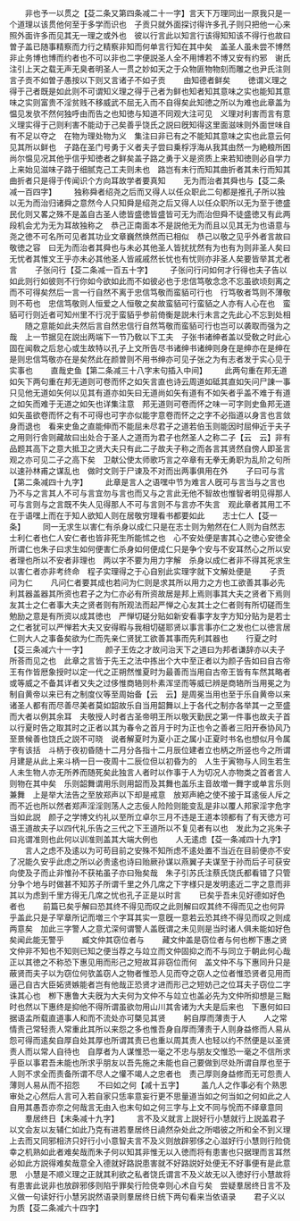 <!-- { "loadSidebar": true } -->
　　非也予一以贯之【芟二条又第四条减二十一字】言天下万理同出一原我只是一个道理以该贯他何至于多学而识也　子贡只就外面探讨得许多孔子则只把他一心来照外面许多而见其无一理之或外也　彼以行言此以知言行该得知知该不得行也故曰曽子盖已随事精察而力行之精察非知而何单言行知在其中矣　盖圣人虽未尝不博然非止务博也博而约者也不可以非也二字便説圣人全不用博若不博又安有约邪　谢氏注引上天之载无声无臭者明圣人一贯之妙如天之于众物匪物物刻而雕之也尹氏注则言子贡不如曽子愚按以下则又言诸子不如子贡
　　由知德者鲜矣
　　徳谓义理之得于己者既是如此则不可谓知义理之得于己者为鲜也知者知其意味之实也能知其意味之实则富贵不淫贫贱不移威武不屈无入而不自得矣此知徳之所以为难也此章盖为愠见发欤不然何独呼由而告之也知徳与知道不同观大注可见　义理对利害而言有意义理实得于己则利害不能动于己矣善乎饶氏之説曰旣知得这里面滋味则外面世味自有不足以夺之　在物为理处物为义　集注曰非已有之不能知其意味之实也此意云何见其所以鲜也　子路在圣门号勇于义者夫子尝曰乗桴浮海从我其由然一为絶粮所困尚尔愠见况其他乎信乎知徳者之鲜矣盖子路之勇于义是资质上来若知徳则必自学力上来始见滋味子路于细腻克己工夫则未也　路岂有未行而知其曲折者其未行而知其曲折者只是得于传闻识个方向耳故学者要真知
　　无为而治者其舜也与【芟二条减一百四字】
　　独称舜者绍尧之后而又得人以任众职此二句都是推孔子所以独以无为而治归诸舜之意然今人只知舜是绍尧之后又得人以任众职所以无为至于徳盛民化则又畧之殊不是盖自古圣人徳皆盛徳皆盛皆可无为而治但舜不徒盛徳又有此两段机会尤为无为耳故独称之　恭己正南面本不是説他无为而且以见其无为也语意与尧之徳不可名所可见者其功业文章巍然焕然而已相似　恭己以敬之见乎外者言故曰敬徳之容　曰无为而治者其舜也与未必其他圣人皆扰扰然有为也有为则非圣人矣曰无忧者其惟文王乎亦未必其他圣人皆戚戚然长忧也有忧则亦非圣人矣要皆举其尤者言
　　子张问行【芟二条减一百五十字】
　　子张问行问如何才行得也夫子告以如此则行如彼则不行你如今欲如此而不如彼必也于忠信笃敬念念不忘虽欲顷刻离之而不可得矣然后一言一行自然不离于忠信笃敬而蛮貊可行也　行笃敬者笃则不薄敬则不苟也　忠信笃敬则人恒爱之人恒敬之矣故蛮貊可行蛮貊之人亦有人心在也　蛮貊可行则近者可知州里不行况于蛮貊乎参前倚衡是説未行未言之先此心不忘到处相
　　随之意能如此夫然后言自然忠信行自然笃敬而蛮貊可行也岂可以袭取而强为之哉　上一节据见在説出两端下一节乃敎以下工夫　子张书诸绅者盖以受敎之时此心固在闻敎之后怠心或生故特以孔子上文所告尽书诸绅书诸绅则身在是绅亦在是绅在是则忠信笃敬亦在是矣然此在颜曽则不用书绅亦可见子张之为有志者发于实心见于实事也
　　直哉史鱼【第二条减三十八字末句插入中间】
　　此两句重在邦无道如矢下两句重在邦无道则可卷而怀之如矢言直也诗云周道如砥其直如矢问尸諌一事只见他无道如矢何以见其有道亦如矢曰无道尚如矢有道有不如矢者乎盖不难于有道之如矢而难于无道之如矢也详集注意　邦无道则可卷而怀之味一可字则史鱼邦无道如矢虽欲卷而怀之有不可得也可字亦似能字意卷而怀之之字不必指道以身言也言敛身而退也　看来史鱼之直能伸而不能屈未尽君子之道若伯玉则能因时屈伸近于夫子之用则行舎则藏故曰出处合于圣人之道而为君子也然圣人之称二子【云　云】非有品题其高下之意大抵卫之贤大夫只有此二子故夫子称之而各言其贤然自傍人即圣言观之亦可见二子之高下矣　卫献公使太师歌巧言之卒章有无拳无勇职为乱阶之句所以速孙林甫之谋乱也　做时文则于尸谏及不对而出两事俱用在外
　　子曰可与言【第二条减四十九字】
　　此章是言人之语嘿中节为难言人旣可与言当与之言也乃不与之言其人不可与言宜勿与言也而又与之言此无他不智故也惟智者明见得那人可与言则与之言既不失人见得那人不可与言则不与言亦不失言　观此章者其用工不在于语嘿上而在于知人欲知人则在居敬穷理看书都要如此
　　志士仁人【芟一条】
　　同一无求生以害仁有杀身以成仁只是在志士则为勉然在仁人则为自然志士利仁者也仁人安仁者也皆非死生所能怵之也　心不安处便是害其心之徳心安徳全所谓仁也朱子曰求生如何便害仁杀身如何便成仁只是争个安与不安耳然心之所以安者理也所以不安者非理也　两以字不要为用力字解　杀身以成仁者非不得其死求生以害仁者亦非考终命　程子实理得之于心自别此实理字就下文解处便是
　　子贡问为仁
　　凡问仁者要其成也若问为仁则是求其所以用力之方也工欲善其事必先利其器盖器其所资也君子之为仁亦必有所资故居是邦上焉则事其大夫之贤者下焉则友其士之仁者事大夫之贤者则有所观法而起严惮之心友其士之仁者则有所切磋而生勉励之意是有所资以成其徳也　严惮切磋分贴如新安看事字友字方知分贴为是若士之仁者犹可以严惮若大夫又安得暇与我相切磋耶贤以事言事亦仁之发也仁以徳言居仁则大人之事备矣欲为仁而先亲仁贤犹工欲善其事而先利其器也
　　行夏之时【芟三条减六十一字】
　　颜子王佐之才故问治天下之道曰为邦者谦辞亦以夫子所荅而见之也　此章之言皆于先王之法中拣出个大中至正者以为颜子告如曰自古帝王有作皆厯象授时以定一代之正朔然惟夏时为最善而当用自古帝王皆有车然其略者或等威之不备其详者又失之过侈惟商辂则朴素浑坚而等威已辨是商辂所当用冕之为制自黄帝以来已有之制度仪等至周始备【云　云】是周冕当用也至于乐自黄帝以来诸圣人都有而尽善尽美者莫如韶故乐自当用韶舞以上于各代之制亦各举其一之至盛而大者以例其余耳　夫敬授人时者古圣帝明王所以敬天勤民之第一件事也故夫子首以行夏时告之取其时之正者以其为春令之首月于时为正也令之善者三阳开泰协风乃至景候善也饶氏之説不可晓　说者解夏时为夏小正之属小正夏时书名也想似月令属字有该括　斗柄于夜初昏随十二月分各指十二月辰位建者立也柄之所竖也今之所谓月建是从此上来斗柄一日一夜周十二辰位但以初昏为的　人生于寅物与人同生若生人未生物人亦无所养而随死矣此独言人者时以作事于人为切况人亦物类之首者言人则物在其中矣　乐则韶舞谓用乐则用韶而及其舞也盖乐主音故増一舞字或单言乐则兼舞　上是举大法告之至放郑声以下却是戒意　放郑声絶之使不接于耳逺佞人斥之而不近也所以然者郑声淫淫则荡人之志佞人险险则能变乱是非以覆人邦家淫字危字当如此説　颜子之学博文约礼以至所立卓尔三月不违是王道本领都有了有天徳方可语王道故夫子以四代礼乐告之三代之下王道所以不复见者有以也　发此为之兆朱子曰兆谓准则也此何以训准则盖其大端大例也
　　人无逺虑【芟一条减四十九字】
　　言人之虑不及逺以为可苟目前之安殊不知所虑不逺处置不当近在目前便亦不安了况能久安乎此虑之所以必贵逺也诗曰贻厥孙谋以燕翼子夫谋至于孙而后子可获安向使及子而止非惟孙不获祐虽子亦曰殆矣哉　朱子引苏氏注蔡氏饶氏都看错了只管分争个地与时做甚不知苏子所谓千里之外几席之下字様只是发明逺近二字之意而非其以为虑到千里方得无几席之忧也孔子正是以时言
　　已矣乎吾未见好德如好色者也
　　前篇已矣乎解曰恐其终不得见而叹之此则解曰叹其终不得而见之也何异乎盖此只是子罕章所记而増三个字耳其实一意旣一意若云恐其终不得见而叹之则成两意矣　加此三字警人之意尤深何谓警人盖旣谓之未见则是当时诸人俱未能如好色矣闻此能无警乎
　　臧文仲其窃位者与
　　藏文仲盖是窃位者与何也栁下惠之贤文仲非不知也不知则已知之便当荐之与竝立而文仲固抑之而不与同立于朝此何心哉正以其徳之不称恐下惠见用而形己之短故耳非窃位而何　盖文仲不与下惠同升只是蔽贤而夫子以为窃位何欤盖窃人之物者惟恐人见而夺之窃人之位者惟恐贤者见用而逼己自古大臣妬贤嫉能者岂有他哉正恐贤才进而形己之短妨己之位耳夫子窃位二字诛其心也　栁下惠鲁大夫旣为大夫何为文仲不与竝立也盖必先为文仲所抑想是三黜时也然以下惠终是抑他不得所谓虽欲勿用山川其舎诸为大夫是后来也　下惠何如曰据语孟所载直道事人和而不流处亦可槩见其贤
　　躬自厚而薄责于人
　　人之常情责己常轻责人常重此其所以来怨之多也惟吾身自厚而薄责于人则身益修而人易从怨可得而逺矣自厚自处其厚也所谓其责已也重以周其责人也轻以约不然便是以圣贤责人而以常人自待也　自厚者为人谋惟恐一毫之不忠与朋友交惟恐一毫之不信所求乎臣以事君吾未能也所求乎朋友以吾先施之未能也自己要做到尽处所谓自厚也至于人则不求全而责备所谓不尽人之懽不竭人之忠者也　责己厚则身益修而无可怨责人薄则人易从而不招怨
　　不曰如之何【减十五字】
　　盖凢人之作事必有个熟思审处之心然后人言可入若自家只恁率意妄行更不思量道当如之何当如之何如此之人自用其愚吾亦奈之何哉言无由入也末句如之何三字与上文不同与恱而不绎章意同
　　羣居终日【末条减十九字】
　　言不及义就言上説好行小慧就行上説盖君子以文会友以友辅仁如此乃克有进若羣居终日譊然杂处此之所唱彼之所和全不到义理上去而又同邪相济只好行小小意智夫言不及义则放辟邪侈之心滋好行小慧则行险侥幸之机熟如此者难矣哉而朱子何以知其非惟无以入徳而将有患害也只据理而言耳然必如此方説得难矣哉意全入德就好路説患害就不好路説好处便无不好事便有是此意思　小慧是不顺义理之正就其利欲之私者饶氏谓言不及义故无以入徳好行小慧故将有患害此说非也放辟邪侈则陷乎罪矣行险侥幸则心术自亏矣　尝疑羣居终日言不及义做一句读好行小慧另説然语录则羣居终日统下两句看来当依语录
　　君子义以为质【芟二条减六十四字】
